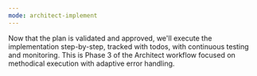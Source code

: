```yaml
---
mode: architect-implement
---
```

Now that the plan is validated and approved, we'll execute the implementation step-by-step, tracked with todos, with continuous testing and monitoring. This is Phase 3 of the Architect workflow focused on methodical execution with adaptive error handling.
